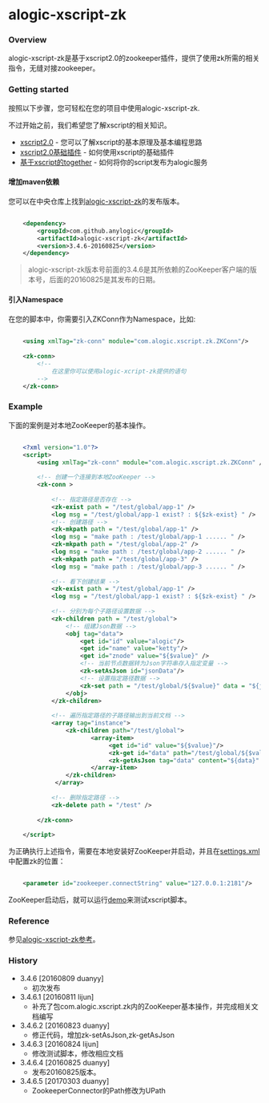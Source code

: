 alogic-xscript-zk
=================

### Overview

alogic-xscript-zk是基于xscript2.0的zookeeper插件，提供了使用zk所需的相关指令，无缝对接zookeeper。


### Getting started

按照以下步骤，您可轻松在您的项目中使用alogic-xscript-zk.

不过开始之前，我们希望您了解xscript的相关知识。

- [xscript2.0](https://github.com/yyduan/alogic/blob/master/alogic-doc/alogic-common/xscript2.md) - 您可以了解xscript的基本原理及基本编程思路
- [xscript2.0基础插件](https://github.com/yyduan/alogic/blob/master/alogic-doc/alogic-common/xscript2-plugins.md) - 如何使用xscript的基础插件
- [基于xscript的together](https://github.com/yyduan/alogic/blob/master/alogic-doc/alogic-common/xscript2-together.md) - 如何将你的script发布为alogic服务

#### 增加maven依赖

您可以在中央仓库上找到[alogic-xscript-zk](http://mvnrepository.com/search?q=com.github.anylogic%3Aalogic-xscript-zk)的发布版本。

```xml

    <dependency>
        <groupId>com.github.anylogic</groupId>
        <artifactId>alogic-xscript-zk</artifactId>
        <version>3.4.6-20160825</version>
    </dependency>   	

```

> alogic-xscript-zk版本号前面的3.4.6是其所依赖的ZooKeeper客户端的版本号，后面的20160825是其发布的日期。

#### 引入Namespace

在您的脚本中，你需要引入ZKConn作为Namespace，比如:

```xml
	
	<using xmlTag="zk-conn" module="com.alogic.xscript.zk.ZKConn"/>
	
	<zk-conn>
		<!--
			在这里你可以使用alogic-xcript-zk提供的语句
		-->
	</zk-conn>
```

### Example

下面的案例是对本地ZooKeeper的基本操作。

```xml

	<?xml version="1.0"?>
	<script>
		<using xmlTag="zk-conn" module="com.alogic.xscript.zk.ZKConn" />
	
		<!-- 创建一个连接到本地ZooKeeper -->
		<zk-conn >
			
			<!-- 指定路径是否存在 -->
			<zk-exist path = "/test/global/app-1" />
			<log msg = "/test/global/app-1 exist? : ${$zk-exist} " />
			<!-- 创建路径 -->
			<zk-mkpath path = "/test/global/app-1" />
			<log msg = "make path : /test/global/app-1 ...... " />
			<zk-mkpath path = "/test/global/app-2" />
			<log msg = "make path : /test/global/app-2 ...... " />
			<zk-mkpath path = "/test/global/app-3" />
			<log msg = "make path : /test/global/app-3 ...... " />
			
			<!-- 看下创建结果 -->
			<zk-exist path = "/test/global/app-1" />
			<log msg = "/test/global/app-1 exist? : ${$zk-exist} " />
			
			<!-- 分别为每个子路径设置数据 -->
			<zk-children path = "/test/global">
				<!-- 组建Json数据 -->
				<obj tag="data">
					<get id="id" value="alogic"/>
					<get id="name" value="ketty"/>
					<get id="znode" value="${$value}" />
					<!-- 当前节点数据转为Json字符串存入指定变量 -->
					<zk-setAsJson id="jsonData"/>
					<!-- 设置指定路径数据 -->
					<zk-set path = "/test/global/${$value}" data = "${jsonData}" />			
				</obj>
			</zk-children>		
			
			<!-- 遍历指定路径的子路径输出到当前文档 -->
			<array tag="instance">
				<zk-children path="/test/global">
		               <array-item>
		               		<get id="id" value="${$value}"/>
		               		<zk-get id="data" path="/test/global/${$value}"/>
		               		<zk-getAsJson tag="data" content="${data}" extend="true"/>
		               </array-item>
				</zk-children>
			 </array>
			
			<!-- 删除指定路径 -->
			<zk-delete path = "/test" />
	
		</zk-conn>
	
	</script>
```

为正确执行上述指令，需要在本地安装好ZooKeeper并启动，并且在[settings.xml](src/test/resources/settings.xml)中配置zk的位置：

```xml

	<parameter id="zookeeper.connectString" value="127.0.0.1:2181"/>

```

ZooKeeper启动后，就可以运行[demo](src/test/java/Demo.java)来测试xscript脚本。

### Reference

参见[alogic-xscript-zk参考](src/docs/reference.md)。

### History
    
- 3.4.6 [20160809 duanyy]
	+ 初次发布
- 3.4.6.1 [20160811 lijun]
	+ 补充了包com.alogic.xscript.zk内的ZooKeeper基本操作，并完成相关文档编写
- 3.4.6.2 [20160823 duanyy]
	+ 修正代码，增加zk-setAsJson,zk-getAsJson
- 3.4.6.3 [20160824 lijun]
	+ 修改测试脚本，修改相应文档
- 3.4.6.4 [20160825 duanyy]
	+ 发布20160825版本。
- 3.4.6.5 [20170303 duanyy]
	+ ZookeeperConnector的Path修改为UPath
	

	

